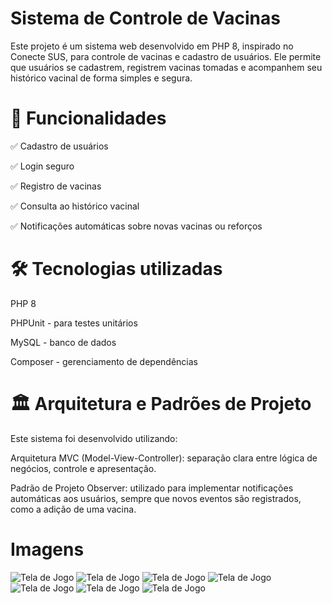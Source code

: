 # Sistema de Controle de Vacinas
Este projeto é um sistema web desenvolvido em PHP 8, inspirado no Conecte SUS, para controle de vacinas e cadastro de usuários. Ele permite que usuários se cadastrem, registrem vacinas tomadas e acompanhem seu histórico vacinal de forma simples e segura.

# 🚀 Funcionalidades
✅ Cadastro de usuários

✅ Login seguro

✅ Registro de vacinas

✅ Consulta ao histórico vacinal

✅ Notificações automáticas sobre novas vacinas ou reforços

# 🛠️ Tecnologias utilizadas
PHP 8

PHPUnit - para testes unitários

MySQL - banco de dados

Composer - gerenciamento de dependências

# 🏛️ Arquitetura e Padrões de Projeto
Este sistema foi desenvolvido utilizando:

Arquitetura MVC (Model-View-Controller): separação clara entre lógica de negócios, controle e apresentação.

Padrão de Projeto Observer: utilizado para implementar notificações automáticas aos usuários, sempre que novos eventos são registrados, como a adição de uma vacina.

# Imagens
![Tela de Jogo](MemoryGame/Readme/1.png)
![Tela de Jogo](MemoryGame/Readme/2.png)
![Tela de Jogo](MemoryGame/Readme/3.png)
![Tela de Jogo](MemoryGame/Readme/4.png)
![Tela de Jogo](MemoryGame/Readme/5.png)
![Tela de Jogo](MemoryGame/Readme/6.png)
![Tela de Jogo](MemoryGame/Readme/7.png)
